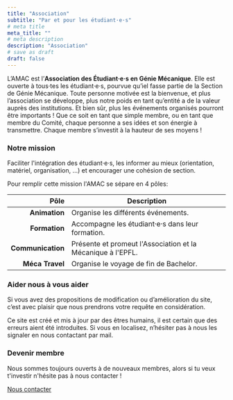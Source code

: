 ```yaml
---
title: "Association"
subtitle: "Par et pour les étudiant·e·s"
# meta title
meta_title: ""
# meta description
description: "Association"
# save as draft
draft: false        
---
```


L’AMAC est l’**Association des Étudiant·e·s en Génie Mécanique**. Elle est ouverte à tous·tes les étudiant·e·s, pourvue qu’iel fasse partie de la Section de Génie Mécanique. Toute personne motivée est la bienvenue, et plus l’association se développe, plus notre poids en tant qu’entité a de la valeur auprès des institutions. Et bien sûr, plus les événements organisés pourront être importants ! Que ce soit en tant que simple membre, ou en tant que membre du Comité, chaque personne a ses idées et son énergie à transmettre. Chaque membre s’investit à la hauteur de ses moyens !

### Notre mission

Faciliter l'intégration des étudiant·e·s, les informer au mieux (orientation, matériel, organisation, ...) et encourager une cohésion de section. 

Pour remplir cette mission l'AMAC se sépare en 4 pôles:

| Pôle | Description |
|---:|---|
| **Animation** | Organise les différents événements. |
| **Formation** | Accompagne les étudiant·e·s dans leur formation. |
| **Communication**	| Présente et promeut l'Association et la Mécanique à l'EPFL. |
| **Méca Travel** |	Organise le voyage de fin de Bachelor. |

### Aider nous à vous aider

Si vous avez des propositions de modification ou d’amélioration du site, c’est avec plaisir que nous prendrons votre requête en considération. 

Ce site est créé et mis à jour par des êtres humains, il est certain que des erreurs aient été introduites. Si vous en localisez, n’hésiter pas à nous les signaler en nous contactant par mail.

### Devenir membre

Nous sommes toujours ouverts à de nouveaux membres, alors si tu veux t'investir n'hésite pas à nous contacter !

<a class=" btn btn-primary p-1 px-3" href="mailto:amac@epfl.ch">Nous contacter</a>